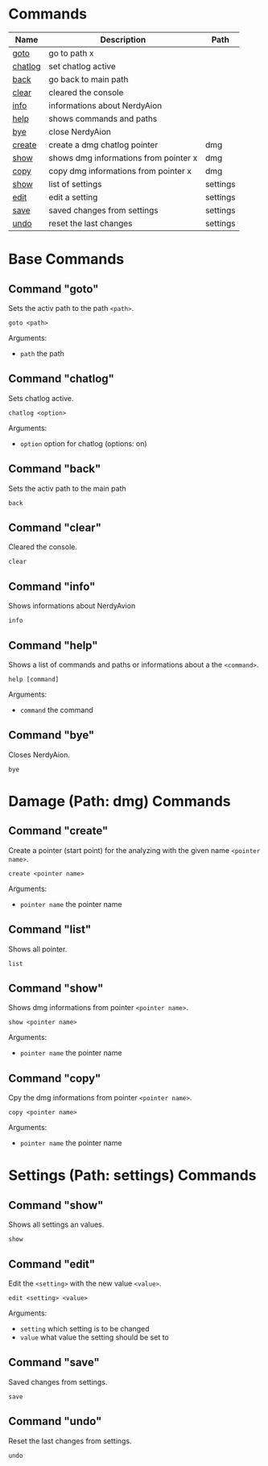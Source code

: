 # Commands

| Name | Description | Path |
|------|-------------|------|
|[goto](https://github.com/SCHREDDO/NerdyAion-Aion-Tool-Manager/blob/master/COMMANDS.md#command-goto)|go to path x||
|[chatlog](https://github.com/SCHREDDO/NerdyAion-Aion-Tool-Manager/blob/master/COMMANDS.md#command-chatlog)|set chatlog active||
|[back](https://github.com/SCHREDDO/NerdyAion-Aion-Tool-Manager/blob/master/COMMANDS.md#command-back)|go back to main path||
|[clear](https://github.com/SCHREDDO/NerdyAion-Aion-Tool-Manager/blob/master/COMMANDS.md#command-clear)|cleared the console||
|[info](https://github.com/SCHREDDO/NerdyAion-Aion-Tool-Manager/blob/master/COMMANDS.md#command-info)|informations about NerdyAion||
|[help](https://github.com/SCHREDDO/NerdyAion-Aion-Tool-Manager/blob/master/COMMANDS.md#command-help)|shows commands and paths||
|[bye](https://github.com/SCHREDDO/NerdyAion-Aion-Tool-Manager/blob/master/COMMANDS.md#command-bye)|close NerdyAion||
|[create](https://github.com/SCHREDDO/NerdyAion-Aion-Tool-Manager/blob/master/COMMANDS.md#command-create)|create a dmg chatlog pointer|dmg|
|[show](https://github.com/SCHREDDO/NerdyAion-Aion-Tool-Manager/blob/master/COMMANDS.md#command-show)|shows dmg informations from pointer x|dmg|
|[copy](https://github.com/SCHREDDO/NerdyAion-Aion-Tool-Manager/blob/master/COMMANDS.md#command-copy)|copy dmg informations from pointer x|dmg|
|[show](https://github.com/SCHREDDO/NerdyAion-Aion-Tool-Manager/blob/master/COMMANDS.md#command-show)|list of settings|settings|
|[edit](https://github.com/SCHREDDO/NerdyAion-Aion-Tool-Manager/blob/master/COMMANDS.md#command-edit)|edit a setting|settings|
|[save](https://github.com/SCHREDDO/NerdyAion-Aion-Tool-Manager/blob/master/COMMANDS.md#command-save)|saved changes from settings|settings|
|[undo](https://github.com/SCHREDDO/NerdyAion-Aion-Tool-Manager/blob/master/COMMANDS.md#command-undo)|reset the last changes|settings|

# Base Commands
## Command "goto"
Sets the activ path to the path `<path>`.
```console
goto <path>
```
Arguments:
- `path` the path
## Command "chatlog"
Sets chatlog active.
```console
chatlog <option>
```
Arguments:
- `option` option for chatlog (options: on)
## Command "back"
Sets the activ path to the main path
```console
back
```
## Command "clear"
Cleared the console.
```console
clear
```
## Command "info"
Shows informations about NerdyAvion
```console
info
```
## Command "help"
Shows a list of commands and paths or informations about a the `<command>`.
```console
help [command]
```
Arguments:
- `command` the command
## Command "bye"
Closes NerdyAion.
```console
bye
```
# Damage (Path: dmg) Commands
## Command "create"
Create a pointer (start point) for the analyzing with the given name `<pointer name>`.
```console
create <pointer name>
```
Arguments:
- `pointer name` the pointer name
## Command "list"
Shows all pointer.
```console
list
```
## Command "show"
Shows dmg informations from pointer `<pointer name>`.
```console
show <pointer name>
```
Arguments:
- `pointer name` the pointer name
## Command "copy"
Cpy the dmg informations from pointer `<pointer name>`.
```console
copy <pointer name>
```
Arguments:
- `pointer name` the pointer name
# Settings (Path: settings) Commands
## Command "show"
Shows all settings an values.
```console
show
```
## Command "edit"
Edit the `<setting>` with the new value `<value>`.
```console
edit <setting> <value>
```
Arguments:
- `setting` which setting is to be changed
- `value` what value the setting should be set to 
## Command "save"
Saved changes from settings.
```console
save
```
## Command "undo"
Reset the last changes from settings.
```console
undo
```